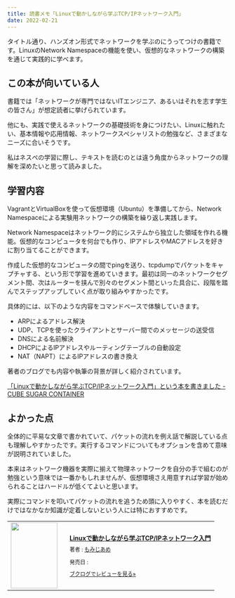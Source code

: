 ```yaml
---
title: 読書メモ「Linuxで動かしながら学ぶTCP/IPネットワーク入門」
date: 2022-02-21
---
```

タイトル通り、ハンズオン形式でネットワークを学ぶのにうってつけの書籍です。LinuxのNetwork Namespaceの機能を使い、仮想的なネットワークの構築を通じて実践的に学べます。

## この本が向いている人

書籍では「ネットワークが専門ではないITエンジニア、あるいはそれを志す学生の皆さん」が想定読者に挙げられています。

他にも、実践で使えるネットワークの基礎技術を身につけたい、Linuxに触れたい、基本情報や応用情報、ネットワークスペシャリストの勉強など、さまざまなニーズに合いそうです。

私はネスぺの学習に際し、テキストを読むのとは違う角度からネットワークの理解を深めたいと思って読みました。

## 学習内容

VagrantとVirtualBoxを使って仮想環境（Ubuntu）を準備してから、Network Namespaceによる実験用ネットワークの構築を繰り返し実践します。

Network Namespaceはネットワーク的にシステムから独立した領域を作れる機能。仮想的なコンピュータを何台でも作り、IPアドレスやMACアドレスを好きに割り当てることができます。

作成した仮想的なコンピュータの間でpingを送り、tcpdumpでパケットをキャプチャする、という形で学習を進めていきます。最初は同一のネットワークセグメント間、次はルーターを挟んで別々のセグメント間といった具合に、段階を踏んでステップアップしていく点が取り組みやすかったです。

具体的には、以下のような内容をコマンドベースで体験していきます。

- ARPによるアドレス解決
- UDP、TCPを使ったクライアントとサーバー間でのメッセージの送受信
- DNSによる名前解決
- DHCPによるIPアドレスやルーティングテーブルの自動設定
- NAT（NAPT）によるIPアドレスの書き換え

著者のブログでも内容や執筆の背景が詳しく紹介されています。

[「Linuxで動かしながら学ぶTCP/IPネットワーク入門」という本を書きました - CUBE SUGAR CONTAINER](https://blog.amedama.jp/entry/linux-tcpip-book)

## よかった点

全体的に平易な文章で書かれていて、パケットの流れを例え話で解説している点も理解しやすかったです。実行するコマンドについてもオプションを含めて意味が説明されていました。

本来はネットワーク機器を実際に揃えて物理ネットワークを自分の手で組むのが勉強という意味では一番かもしれませんが、仮想環境さえ用意すれば学習が始められることはハードルが低くてよいと思います。

実際にコマンドを叩いてパケットの流れを追うため頭に入りやすく、本を読むだけではなかなか知識が定着しないという人には特におすすめです。

<div class="booklog_html"><table><tr><td class="booklog_html_image"><a href="https://www.amazon.co.jp/dp/B085BG8CH5?tag=shirosejp-22&linkCode=ogi&th=1&psc=1" target="_blank"><img src="https://m.media-amazon.com/images/I/51kU2EFP5UL._SL160_.jpg" width="106" height="150" style="border:0;border-radius:0;" /></a></td><td class="booklog_html_info" style="padding-left:20px;"><div class="booklog_html_title" style="margin-bottom:10px;font-size:14px;font-weight:bold;"><a href="https://www.amazon.co.jp/dp/B085BG8CH5?tag=shirosejp-22&linkCode=ogi&th=1&psc=1" target="_blank">Linuxで動かしながら学ぶTCP/IPネットワーク入門</a></div><div style="margin-bottom:10px;"><div class="booklog_html_author" style="margin-bottom:15px;font-size:12px;;line-height:1.2em">著者 : <a href="https://booklog.jp/author/%E3%82%82%E3%81%BF%E3%81%98%E3%81%82%E3%82%81" target="_blank">もみじあめ</a></div><div class="booklog_html_manufacturer" style="margin-bottom:5px;font-size:12px;;line-height:1.2em"></div><div class="booklog_html_release" style="font-size:12px;;line-height:1.2em">発売日 : </div></div><div class="booklog_html_link_amazon"><a href="https://booklog.jp/item/1/B085BG8CH5" style="font-size:12px;" target="_blank">ブクログでレビューを見る»</a></div></td></tr></table></div>
